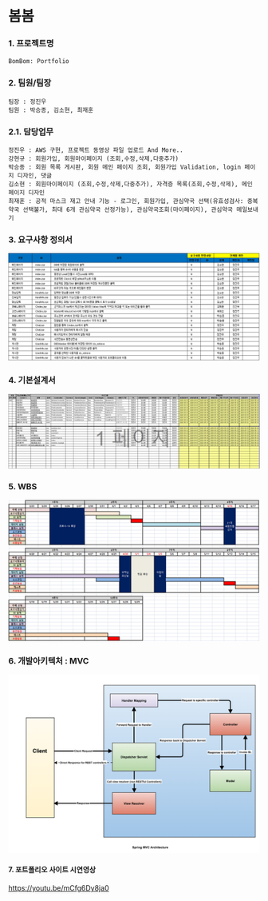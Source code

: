 # 봄봄

### 1. 프로젝트명
```
BomBom: Portfolio
```
### 2. 팀원/팀장
```
팀장 : 정진우
팀원 : 박승종, 김소현, 최재훈
```
### 2.1. 담당업무
```
정진우 : AWS 구현, 프로젝트 동영상 파일 업로드 And More..
강현규 : 회원가입, 회원마이페이지 (조회,수정,삭제,다중추가) 
박승종 : 회원 목록 게시판, 회원 메인 페이지 조회, 회원가입 Validation, login 페이지 디자인, 댓글
김소현 : 회원마이페이지 (조회,수정,삭제,다중추가), 자격증 목록(조회,수정,삭제), 메인 페이지 디자인
최재훈 : 공적 마스크 재고 안내 기능 - 로그인, 회원가입, 관심약국 선택(유효성검사: 중복약국 선택불가, 최대 6개 관심약국 선정가능), 관심약국조회(마이페이지), 관심약국 메일보내기
```
### 3. 요구사항 정의서
![요구사항](https://github.com/shkim9019/BomBom/blob/master/%EC%9A%94%EA%B5%AC%EC%82%AC%ED%95%AD%EC%A0%95%EC%9D%98%EC%84%9C.PNG "요구사항 정의서") 
### 4. 기본설계서
![기본설계서](https://github.com/shkim9019/BomBom/blob/master/%EA%B8%B0%EB%B3%B8%EC%84%A4%EA%B3%84%EC%84%9C.PNG "기본설계서") 
### 5. WBS
![WBS](https://github.com/HYKim8/springPro/blob/master/bombom_WBS.png "이미지설명") 
### 6. 개발아키텍처 : MVC
![WBS](https://github.com/HYKim8/springPro/blob/master/spring-mvc-architecture.png "이미지설명") 


#### 7. 포트폴리오 사이트 시연영상
<https://youtu.be/mCfg6Dy8ja0>

